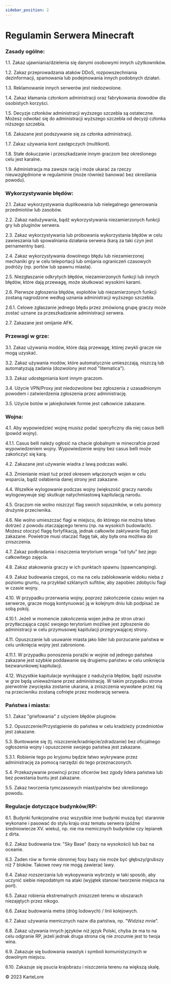 ```yaml
---
sidebar_position: 2
---
```


# Regulamin Serwera Minecraft

### Zasady ogólne:
1.1. Zakaz ujawniania/dzielenia się danymi osobowymi innych użytkowników.

1.2. Zakaz przeprowadzania ataków DDoS, rozpowszechniania dezinformacji, spamowania lub podejmowania innych podobnych działań.

1.3. Reklamowanie innych serwerów jest niedozwolone.

1.4. Zakaz kłamania członkom administracji oraz fabrykowania dowodów dla osobistych korzyści.

1.5. Decyzje członków administracji wyższego szczebla są ostateczne. Możesz odwołać się do administracji wyższego szczebla od decyzji członka niższego szczebla.

1.6. Zakazane jest podszywanie się za członka administracji.

1.7. Zakaz używania kont zastępczych (multikont).

1.8. Stałe dokuczanie i przeszkadzanie innym graczom bez określonego celu jest karalne.

1.9. Administracja ma zawsze rację i może ukarać za rzeczy nieuwzględnione w regulaminie (może również banować bez określania powodu).

### Wykorzystywanie błędów:
2.1. Zakaz wykorzystywania duplikowania lub nielegalnego generowania przedmiotów lub zasobów.

2.2. Zakaz nadużywania, bądź wykorzystywania niezamierzonych funkcji gry lub pluginów serwera.

2.3. Zakaz wykorzystywania lub próbowania wykorzystania błędów w celu zawieszania lub spowalniania działania serwera (karą za taki czyn jest pernamentny ban).

2.4. Zakaz wykorzystywania dowolnego błędu lub niezamierzonej mechaniki gry w celu teleportacji lub omijania ograniczeń czasowych podróży (np. portów lub spawnu miasta).

2.5. Niezgłaszanie odkrytych błędów, niezamierzonych funkcji lub innych błędów, które dają przewagę, może skutkować wysokimi karami.

2.6. Pierwsze zgłoszenia błędów, exploitów lub niezamierzonych funkcji zostaną nagrodzone według uznania administracji wyższego szczebla.

2.6.1. Celowe zgłaszanie jednego błędu przez zmówioną grupę graczy może zostać uznane za przeszkadzanie administracji serwera.

2.7. Zakazane jest omijanie AFK.

### Przewagi w grze:
3.1. Zakaz używania modów, które dają przewagę, której zwykli gracze nie mogą uzyskać.

3.2. Zakaz używania modów, które automatycznie umieszczają, niszczą lub automatyzują zadania (dozwolony jest mod "litematica").

3.3. Zakaz udostępniania kont innym graczom.

3.4. Użycie VPN/Proxy jest niedozwolone bez zgłoszenia z uzasadnionym powodem i zatwierdzenia zgłoszenia przez administrację.

3.5. Użycie botów w jakiejkolwiek formie jest całkowicie zakazane.

### Wojna:
4.1. Aby wypowiedzieć wojnę musisz podać specyficzny dla niej casus belli (powód wojny).

4.1.1. Casus belli należy ogłosić na chacie globalnym w minecrafcie przed wypowiedzeniem wojny. Wypowiedzenie wojny bez casus belli może zakończyć się karą. 

4.2. Zakazane jest używanie wiadra z lawą podczas walki.

4.3. Zmienianie miast tuż przed okresem włączonych wojen w celu wsparcia, bądź osłabienia danej strony jest zakazane. 

4.4. Wszelkie wylogowanie podczas wojny (większość graczy narodu wylogowywuje się) skutkuje natychmiastową kapitulacją narodu.

4.5. Graczom nie wolno niszczyć flag swoich sojuszników, w celu pomocy drużynie przeciwnika.

4.6. Nie wolno umieszczać flagi w miejscu, do którego nie można łatwo dotrzeć z powodu otaczającego terenu (np. na wysokich budowlach). Możesz otoczyć flagę fortyfikacją, jednak całkowite zaktywanie flag jest zakazane. Powietrze musi otaczać flagę tak, aby była ona możliwa do zniszczenia.

4.7. Zakaz podkradania i niszczenia terytorium wroga "od tyłu" bez jego całkowitego zajęcia.

4.8. Zakaz atakowania graczy w ich punktach spawnu (spawncamping).

4.9. Zakaz budowania czegoś, co ma na celu zablokowanie widoku nieba z poziomu gruntu, na przykład szklanych sufitów, aby zapobiec zdobyciu flagi w czasie wojny.

4.10. W przypadku przerwania wojny, poprzez zakończenie czasu wojen na serwerze, gracze mogą kontynuować ją w kolejnym dniu lub podpisać ze sobą pokój.

4.10.1. Jeżeli w momencie zakończenia wojen jedna ze stron utraci przytłaczająca część swojego terytorium możliwe jest zgłoszenie do administracji w celu przymusowej kapitulacji przegrywającej strony.

4.11. Opuszczanie lub usuwanie miasta jako lider lub porzucanie państwa w celu uniknięcia wojny jest zabronione.

4.11.1. W przypadku ponoszenia porażki w wojnie od jednego państwa zakazane jest szybkie poddawanie się drugiemu państwu w celu uniknięcia bezwarunkowej kapitulacji.

4.12. Wszystkie kapitulacje wynikające z nadużycia błędów, bądź oszustw w grze będą unieważniane przez administrację. W takim przypadku strona pierwotnie zwycięska zostanie ukarana, a zniszczenia wywołane przez nią na przeciwniku zostaną cofnięte przez moderację serwera.

### Państwa i miasta:
5.1. Zakaz "griefowania" z użyciem błędów pluginów.

5.2. Opuszczenie/Przystąpienie do państwa w celu kradzieży przedmiotów jest zakazane.

5.3. Buntowanie się (tj. niszczenie/kradnięcie/zdradzanie) bez oficjalnego ogłoszenia wojny i opuszczenie swojego państwa jest zakazane.

5.3.1. Robienie tego po kryjomu będzie łatwo wykrywane przez administrację za pomocą narzędzi do tego przeznaczonych.

5.4. Przekazywanie prowincji przez oficerów bez zgody lidera państwa lub bez powstania buntu jest zakazane.

5.5. Zakaz tworzenia tymczasowych miast/państw bez określonego powodu.


### Regulacje dotyczące budynków/RP:

6.1. Budynki funkcjonalne oraz wszystkie inne budynki muszą być starannie wykonane i pasować do stylu kraju oraz tematu serwera (późne średniowiecze XV. wieku), np. nie ma memicznych budynków czy lepianek z dirta.

6.2. Zakaz budowania tzw. "Sky Base" (bazy na wysokości) lub baz na oceanie.

6.3. Żaden rów w formie obronnej fosy bazy nie może być głębszy/grubszy niż 7 bloków. Takowe rowy nie mogą zawierać lawy.

6.4. Zakaz rozszerzania lub wykopywania wybrzeży w taki sposób, aby uczynić siebie niepodatnym na ataki (wyjątek stanowi tworzenie miejsca na port).

6.5. Zakaz robienia ekstremalnych zniszczeń terenu w obszarach niezajętych przez nikogo.

6.6. Zakaz budowania metra (dróg lodowych) / linii kolejowych.

6.7. Zakaz używania memicznych nazw dla państwa, np. "Widzisz mnie".

6.8. Zakaz używania innych języków niż język Polski, chyba że ma to na celu odgranie RP, jeżeli jednak druga strona cię nie zrozumie jest to twoja wina.

6.9. Zakazuje się budowania swastyk i symboli komunistycznych w dowolnym miejscu.

6.10. Zakazuje się psucia krajobrazu i niszczenia terenu na większą skalę.


©️ 2023 KarteLore

